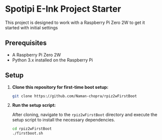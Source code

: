 
# Spotipi E-Ink Project Starter

This project is designed to work with a Raspberry Pi Zero 2W to get it started with initial settings

## Prerequisites

- A Raspberry Pi Zero 2W
- Python 3.x installed on the Raspberry Pi

## Setup

1. **Clone this repository for first-time boot setup:**
   
   ```bash
   git clone https://github.com/Naman-chopra/rpiz2wFirstBoot
   ```

2. **Run the setup script:**

   After cloning, navigate to the `rpiz2wFirstBoot` directory and execute the setup script to install the necessary dependencies.
   ```bash
   cd rpiz2wFirstBoot
   ./firstboot.sh
   ```

